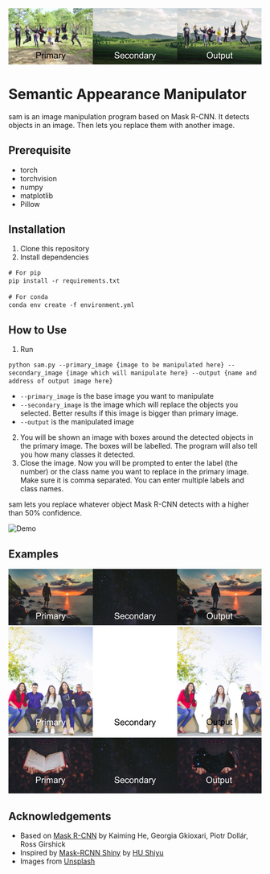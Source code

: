 ![Result 2](imgs/result2.png)
# Semantic Appearance Manipulator

sam is an image manipulation program based on Mask R-CNN. It detects objects in an image. Then lets you replace them with another image.

## Prerequisite

- torch
- torchvision
- numpy
- matplotlib
- Pillow

## Installation

1. Clone this repository
2. Install dependencies
```
# For pip
pip install -r requirements.txt

# For conda
conda env create -f environment.yml
```

## How to Use

1. Run
```
python sam.py --primary_image {image to be manipulated here} --secondary_image {image which will manipulate here} --output {name and address of output image here}
```
- `--primary_image` is the base image you want to manipulate
- `--secondary_image` is the image which will replace the objects you selected. Better results if this image is bigger than primary image.
- `--output` is the manipulated image
2. You will be shown an image with boxes around the detected objects in the primary image. The boxes will be labelled. The program will also tell you how many classes it detected.
3. Close the image. Now you will be prompted to enter the label (the number) or the class name you want to replace in the primary image. Make sure it is comma separated. You can enter multiple labels and class names.

sam lets you replace whatever object Mask R-CNN detects with a higher than 50% confidence. 

![Demo](imgs/demo.gif)

## Examples
![Result 1](imgs/result1.png)
![Result 3](imgs/result3.png)
![Result 4](imgs/result4.png)

## Acknowledgements
- Based on [Mask R-CNN](https://arxiv.org/abs/1703.06870) by Kaiming He, Georgia Gkioxari, Piotr Dollár, Ross Girshick
- Inspired by [Mask-RCNN Shiny](https://github.com/huuuuusy/Mask-RCNN-Shiny) by [HU Shiyu](https://github.com/huuuuusy)
- Images from [Unsplash](https://unsplash.com)


